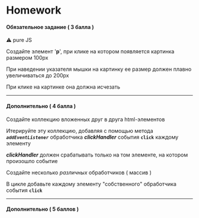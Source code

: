 # Homework

#### Обязательное задание ( 3 балла )

:warning: pure JS

Создайте элемент '**p**', при клике на котором появляется картинка размером 100px

При наведении указателя мышки на картинку ее размер должен плавно увеличиваться до 200px

При клике на картинке она должна исчезать

***

#### Дополнительно ( 4 балла )

Создайте коллекцию вложенных друг в друга html-элементов

Итерируйте эту коллекцию, добавляя с помощью метода **_`addEventListener`_** обработчика **_clickHandler_** события **`click`** каждому элементу

**_clickHandler_** должен срабатывать только на том элементе, на котором произошло событие 

Создайте несколько _различных_ обработчиков ( массив )

В цикле добавьте каждому элементу "собственного" обработчика события **`click`**

***

#### Дополнительно ( 5 баллов )